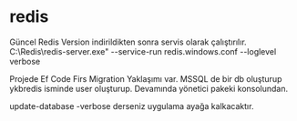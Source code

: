 # redis

Güncel Redis Version indirildikten sonra servis olarak çalıştırılır.
C:\Redis\redis-server.exe" --service-run redis.windows.conf --loglevel verbose


Projede Ef Code Firs Migration Yaklaşımı var.
MSSQL de bir db oluşturup ykbredis isminde user oluşturup. Devamında yönetici pakeki konsolundan.

update-database -verbose derseniz uygulama ayağa kalkacaktır.
